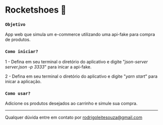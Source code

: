 # Rocketshoes 🛒

### `Objetivo`

App web que simula um e-commerce utilizando uma api-fake para compra de produtos.

### `Como iniciar?`

1 - Defina em seu terminal o diretório do aplicativo e digite "*json-server server.json -p 3333*" para inicar a api-fake.

2 - Defina em seu terminal o diretório do aplicativo e digite "*yarn start*" para inicar a aplicação.

### `Como usar?`

Adicione os produtos desejados ao carrinho e simule sua compra.

------------------------------------------------------------------

Qualquer dúvida entre em contato por <a href="mailto:rodrigoleitesouza@gmail.com?">rodrigoleitesouza@gmail.com</a>

 
